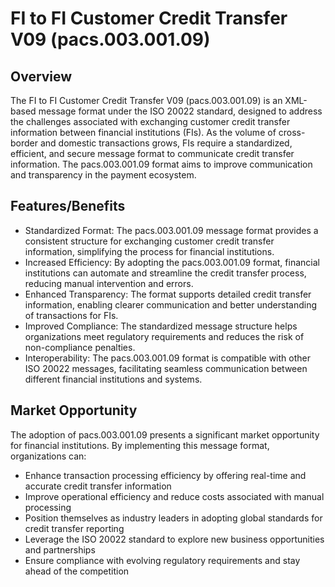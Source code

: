 # FI to FI Customer Credit Transfer V09 (pacs.003.001.09)

## Overview

The FI to FI Customer Credit Transfer V09 (pacs.003.001.09) is an XML-based message format under the ISO 20022 standard, designed to address the challenges associated with exchanging customer credit transfer information between financial institutions (FIs). As the volume of cross-border and domestic transactions grows, FIs require a standardized, efficient, and secure message format to communicate credit transfer information. The pacs.003.001.09 format aims to improve communication and transparency in the payment ecosystem.

## Features/Benefits

- Standardized Format: The pacs.003.001.09 message format provides a consistent structure for exchanging customer credit transfer information, simplifying the process for financial institutions.
- Increased Efficiency: By adopting the pacs.003.001.09 format, financial institutions can automate and streamline the credit transfer process, reducing manual intervention and errors.
- Enhanced Transparency: The format supports detailed credit transfer information, enabling clearer communication and better understanding of transactions for FIs.
- Improved Compliance: The standardized message structure helps organizations meet regulatory requirements and reduces the risk of non-compliance penalties.
- Interoperability: The pacs.003.001.09 format is compatible with other ISO 20022 messages, facilitating seamless communication between different financial institutions and systems.

## Market Opportunity

The adoption of pacs.003.001.09 presents a significant market opportunity for financial institutions. By implementing this message format, organizations can:

- Enhance transaction processing efficiency by offering real-time and accurate credit transfer information
- Improve operational efficiency and reduce costs associated with manual processing
- Position themselves as industry leaders in adopting global standards for credit transfer reporting
- Leverage the ISO 20022 standard to explore new business opportunities and partnerships
- Ensure compliance with evolving regulatory requirements and stay ahead of the competition

